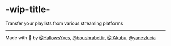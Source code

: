 # -wip-title-
Transfer your playlists from various streaming platforms


---
Made with 💙 by [@HallowsYves](https://github.com/HallowsYves), [@boushrabettir](https://github.com/boushrabettir), [@IAkubu](https://github.com/IAkubu), [@yanezlucia](https://github.com/yanezlucia)
